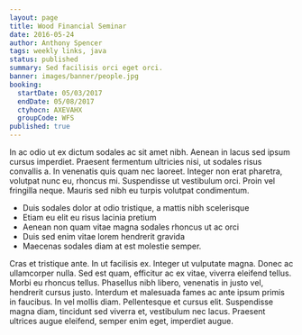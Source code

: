 ```yaml
---
layout: page
title: Wood Financial Seminar
date: 2016-05-24
author: Anthony Spencer
tags: weekly links, java
status: published
summary: Sed facilisis orci eget orci.
banner: images/banner/people.jpg
booking:
  startDate: 05/03/2017
  endDate: 05/08/2017
  ctyhocn: AXEVAHX
  groupCode: WFS
published: true
---
```

In ac odio ut ex dictum sodales ac sit amet nibh. Aenean in lacus sed ipsum cursus imperdiet. Praesent fermentum ultricies nisi, ut sodales risus convallis a. In venenatis quis quam nec laoreet. Integer non erat pharetra, volutpat nunc eu, rhoncus mi. Suspendisse ut vestibulum orci. Proin vel fringilla neque. Mauris sed nibh eu turpis volutpat condimentum.

* Duis sodales dolor at odio tristique, a mattis nibh scelerisque
* Etiam eu elit eu risus lacinia pretium
* Aenean non quam vitae magna sodales rhoncus ut ac orci
* Duis sed enim vitae lorem hendrerit gravida
* Maecenas sodales diam at est molestie semper.

Cras et tristique ante. In ut facilisis ex. Integer ut vulputate magna. Donec ac ullamcorper nulla. Sed est quam, efficitur ac ex vitae, viverra eleifend tellus. Morbi eu rhoncus tellus. Phasellus nibh libero, venenatis in justo vel, hendrerit cursus justo. Interdum et malesuada fames ac ante ipsum primis in faucibus. In vel mollis diam. Pellentesque et cursus elit. Suspendisse magna diam, tincidunt sed viverra et, vestibulum nec lacus. Praesent ultrices augue eleifend, semper enim eget, imperdiet augue.
